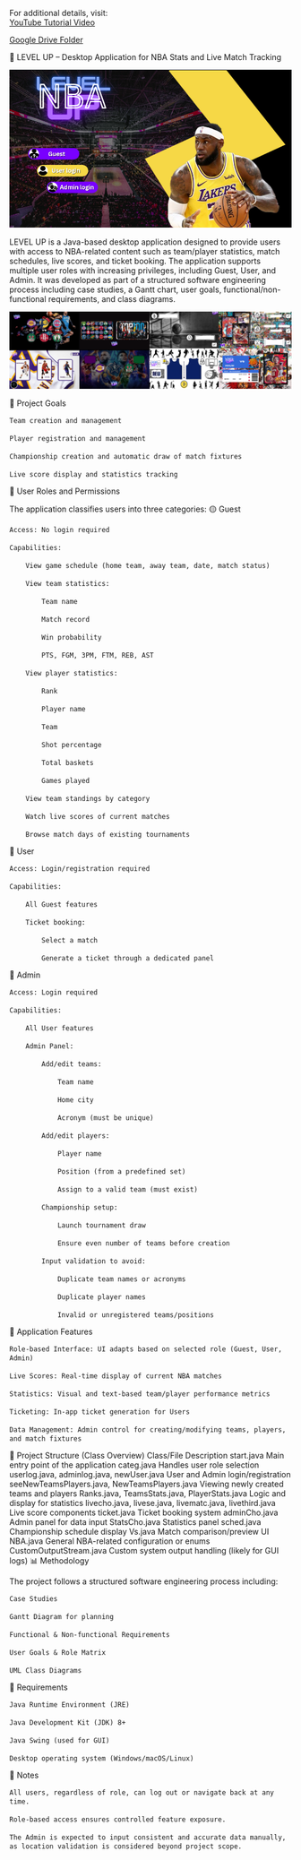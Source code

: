 For additional details, visit:  
[YouTube Tutorial Video](https://www.youtube.com/watch?v=9Ak5Y6JZ644)

[Google Drive Folder](https://drive.google.com/drive/folders/1brcPaDAeK3tsajUsOJydPhE8Da4JcGID?usp=drive_link)

🏀 LEVEL UP – Desktop Application for NBA Stats and Live Match Tracking

![alt text](./images/imstart)

LEVEL UP is a Java-based desktop application designed to provide users with access to NBA-related content such as team/player statistics, match schedules, live scores, and ticket booking. The application supports multiple user roles with increasing privileges, including Guest, User, and Admin. It was developed as part of a structured software engineering process including case studies, a Gantt chart, user goals, functional/non-functional requirements, and class diagrams.

![alt text](./images/secim.png)

🎯 Project Goals

    Team creation and management

    Player registration and management

    Championship creation and automatic draw of match fixtures

    Live score display and statistics tracking

👤 User Roles and Permissions

The application classifies users into three categories:
🟡 Guest

    Access: No login required

    Capabilities:

        View game schedule (home team, away team, date, match status)

        View team statistics:

            Team name

            Match record

            Win probability

            PTS, FGM, 3PM, FTM, REB, AST

        View player statistics:

            Rank

            Player name

            Team

            Shot percentage

            Total baskets

            Games played

        View team standings by category

        Watch live scores of current matches

        Browse match days of existing tournaments

🔵 User

    Access: Login/registration required

    Capabilities:

        All Guest features

        Ticket booking:

            Select a match

            Generate a ticket through a dedicated panel

🔴 Admin

    Access: Login required

    Capabilities:

        All User features

        Admin Panel:

            Add/edit teams:

                Team name

                Home city

                Acronym (must be unique)

            Add/edit players:

                Player name

                Position (from a predefined set)

                Assign to a valid team (must exist)

            Championship setup:

                Launch tournament draw

                Ensure even number of teams before creation

            Input validation to avoid:

                Duplicate team names or acronyms

                Duplicate player names

                Invalid or unregistered teams/positions

🧠 Application Features

    Role-based Interface: UI adapts based on selected role (Guest, User, Admin)

    Live Scores: Real-time display of current NBA matches

    Statistics: Visual and text-based team/player performance metrics

    Ticketing: In-app ticket generation for Users

    Data Management: Admin control for creating/modifying teams, players, and match fixtures

📁 Project Structure (Class Overview)
Class/File	Description
start.java	Main entry point of the application
categ.java	Handles user role selection
userlog.java, adminlog.java, newUser.java	User and Admin login/registration
seeNewTeamsPlayers.java, NewTeamsPlayers.java	Viewing newly created teams and players
Ranks.java, TeamsStats.java, PlayerStats.java	Logic and display for statistics
livecho.java, livese.java, livematc.java, livethird.java	Live score components
ticket.java	Ticket booking system
adminCho.java	Admin panel for data input
StatsCho.java	Statistics panel
sched.java	Championship schedule display
Vs.java	Match comparison/preview UI
NBA.java	General NBA-related configuration or enums
CustomOutputStream.java	Custom system output handling (likely for GUI logs)
📊 Methodology

The project follows a structured software engineering process including:

    Case Studies

    Gantt Diagram for planning

    Functional & Non-functional Requirements

    User Goals & Role Matrix

    UML Class Diagrams

🧾 Requirements

    Java Runtime Environment (JRE)

    Java Development Kit (JDK) 8+

    Java Swing (used for GUI)

    Desktop operating system (Windows/macOS/Linux)

🔐 Notes

    All users, regardless of role, can log out or navigate back at any time.

    Role-based access ensures controlled feature exposure.

    The Admin is expected to input consistent and accurate data manually, as location validation is considered beyond project scope.

